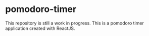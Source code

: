 # pomodoro-timer

This repository is still a work in progress. This is a pomodoro timer application created with ReactJS.
